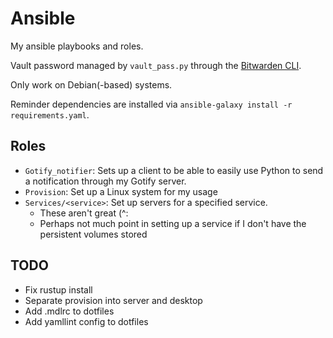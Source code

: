 # Ansible

My ansible playbooks and roles.

Vault password managed by `vault_pass.py` through the [Bitwarden CLI](https://bitwarden.com/help/cli/).

Only work on Debian(-based) systems.

Reminder dependencies are installed via `ansible-galaxy install -r requirements.yaml`.

## Roles

- `Gotify_notifier`: Sets up a client to be able to easily use Python to send a
notification through my Gotify server.
- `Provision`: Set up a Linux system for my usage
- `Services/<service>`: Set up servers for a specified service.
  - These aren't great (^:
  - Perhaps not much point in setting up a service if I don't have the
  persistent volumes stored

## TODO

- Fix rustup install
- Separate provision into server and desktop
- Add .mdlrc to dotfiles
- Add yamllint config to dotfiles

